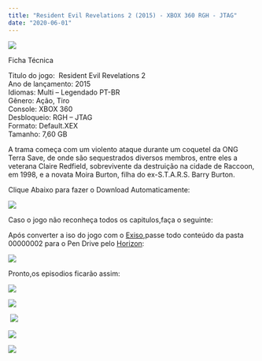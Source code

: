 ```yaml
---
title: "Resident Evil Revelations 2 (2015) - XBOX 360 RGH - JTAG"
date: "2020-06-01"
---
```


[![](https://1.bp.blogspot.com/-UAD4fKBwVaw/XsccW41ZwII/AAAAAAAAGpo/TXxD4_n4jgsy6YppOcDVddLZjBnydgjTQCLcBGAsYHQ/s400/91N8AdIPORL._AC_SL1500_.jpg)](https://1.bp.blogspot.com/-UAD4fKBwVaw/XsccW41ZwII/AAAAAAAAGpo/TXxD4_n4jgsy6YppOcDVddLZjBnydgjTQCLcBGAsYHQ/s1600/91N8AdIPORL._AC_SL1500_.jpg)

Ficha Técnica

Titulo do jogo:  Resident Evil Revelations 2  
Ano de lançamento: 2015  
Idiomas: Multi – Legendado PT-BR  
Gênero: Ação, Tiro  
Console: XBOX 360   
Desbloqueio: RGH – JTAG  
Formato: Default.XEX  
Tamanho: 7,60 GB

  
A trama começa com um violento ataque durante um coquetel da ONG Terra Save, de onde são sequestrados diversos membros, entre eles a veterana Claire Redfield, sobrevivente da destruição na cidade de Raccoon, em 1998, e a novata Moira Burton, filha do ex-S.T.A.R.S. Barry Burton.

Clique Abaixo para fazer o Download Automaticamente:

[![](https://1.bp.blogspot.com/-ZiyKr4TPKHg/XqoHsQG1YpI/AAAAAAAAFU0/2TSF5tAU16YCRCDeI6UL7VZxWtpmWQ_cQCPcBGAYYCw/s1600/MAGNET-LINK-300x77.png)](https://zee.gl/YOdUMq2G)

Caso o jogo não reconheça todos os capitulos,faça o seguinte:

Após converter a iso do jogo com o [Exiso](https://ultragames-torrents.blogspot.com/2020/05/exiso-gui-xbox-360-rgh-jtag.html),passe todo conteúdo da pasta 00000002 para o Pen Drive pelo [Horizon](https://ultragames-torrents.blogspot.com/2020/05/horizon-xbox-360-rgh-jtag.html):

![](https://1.bp.blogspot.com/-toBnZG7367w/XtSHNbw9oPI/AAAAAAAAIjc/k6Ao8nQHMqgG1Xz1yPLW4fvve_r-xOrbQCK4BGAsYHg/w400-h276/Untitled-2.jpg)

Pronto,os episodios ficarão assim:

![](https://1.bp.blogspot.com/-IZVENf2MLig/XtSHN17yUzI/AAAAAAAAIjg/rLxoFo-GAaUw66ZffInNveRuRIV01YtCwCK4BGAsYHg/w400-h225/01.jpg)

![](https://1.bp.blogspot.com/-Bfk7aaVgtkY/XtSHM_ko02I/AAAAAAAAIjY/Lfe1Nar2fGUOPJDk-b8lLFw3Wg6ik8uxwCK4BGAsYHg/w400-h225/03.jpg)

 ![](https://1.bp.blogspot.com/-lw_iYeLjtFo/XtSHOQrg47I/AAAAAAAAIjk/jBYsfT7DgQMAGAR4mQUZ0syfrZgaDBZLQCK4BGAsYHg/w400-h225/02.jpg)

[![](https://1.bp.blogspot.com/-7VFDOecJp94/XscdSs2TqsI/AAAAAAAAGp4/L32peqmNj_E2d5yIay3m2hJNiR5TTLN2wCLcBGAsYHQ/w400-h225/maxresdefault{6caa0e5ef0219ce007afa4c746f50f86dd31afbe5a3c480f6348caee85338f74}2B{6caa0e5ef0219ce007afa4c746f50f86dd31afbe5a3c480f6348caee85338f74}25282{6caa0e5ef0219ce007afa4c746f50f86dd31afbe5a3c480f6348caee85338f74}2529.jpg)](https://1.bp.blogspot.com/-7VFDOecJp94/XscdSs2TqsI/AAAAAAAAGp4/L32peqmNj_E2d5yIay3m2hJNiR5TTLN2wCLcBGAsYHQ/s1600/maxresdefault{6caa0e5ef0219ce007afa4c746f50f86dd31afbe5a3c480f6348caee85338f74}2B{6caa0e5ef0219ce007afa4c746f50f86dd31afbe5a3c480f6348caee85338f74}25282{6caa0e5ef0219ce007afa4c746f50f86dd31afbe5a3c480f6348caee85338f74}2529.jpg)

[![](https://1.bp.blogspot.com/-NQuys1jQUOo/XscdV46M_PI/AAAAAAAAGp8/-R0IYmaG5MUT8xlfhOBlqrJjbIs9A1GKQCLcBGAsYHQ/w400-h225/maxresdefault{6caa0e5ef0219ce007afa4c746f50f86dd31afbe5a3c480f6348caee85338f74}2B{6caa0e5ef0219ce007afa4c746f50f86dd31afbe5a3c480f6348caee85338f74}25283{6caa0e5ef0219ce007afa4c746f50f86dd31afbe5a3c480f6348caee85338f74}2529.jpg)](https://1.bp.blogspot.com/-NQuys1jQUOo/XscdV46M_PI/AAAAAAAAGp8/-R0IYmaG5MUT8xlfhOBlqrJjbIs9A1GKQCLcBGAsYHQ/s1600/maxresdefault{6caa0e5ef0219ce007afa4c746f50f86dd31afbe5a3c480f6348caee85338f74}2B{6caa0e5ef0219ce007afa4c746f50f86dd31afbe5a3c480f6348caee85338f74}25283{6caa0e5ef0219ce007afa4c746f50f86dd31afbe5a3c480f6348caee85338f74}2529.jpg)
